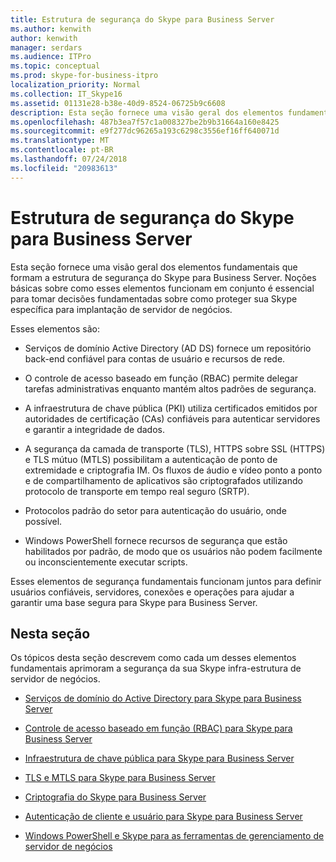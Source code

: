 ```yaml
---
title: Estrutura de segurança do Skype para Business Server
ms.author: kenwith
author: kenwith
manager: serdars
ms.audience: ITPro
ms.topic: conceptual
ms.prod: skype-for-business-itpro
localization_priority: Normal
ms.collection: IT_Skype16
ms.assetid: 01131e28-b38e-40d9-8524-06725b9c6608
description: Esta seção fornece uma visão geral dos elementos fundamentais que formam a estrutura de segurança do Skype para Business Server. Noções básicas sobre como esses elementos funcionam em conjunto é essencial para tomar decisões fundamentadas sobre como proteger sua Skype específica para implantação de servidor de negócios.
ms.openlocfilehash: 487b3ea7f57c1a008327be2b9b31664a160e8425
ms.sourcegitcommit: e9f277dc96265a193c6298c3556ef16ff640071d
ms.translationtype: MT
ms.contentlocale: pt-BR
ms.lasthandoff: 07/24/2018
ms.locfileid: "20983613"
---
```

# <a name="security-framework-for-skype-for-business-server"></a>Estrutura de segurança do Skype para Business Server
 
Esta seção fornece uma visão geral dos elementos fundamentais que formam a estrutura de segurança do Skype para Business Server. Noções básicas sobre como esses elementos funcionam em conjunto é essencial para tomar decisões fundamentadas sobre como proteger sua Skype específica para implantação de servidor de negócios.
  
Esses elementos são:
  
- Serviços de domínio Active Directory (AD DS) fornece um repositório back-end confiável para contas de usuário e recursos de rede.
    
- O controle de acesso baseado em função (RBAC) permite delegar tarefas administrativas enquanto mantém altos padrões de segurança.
    
- A infraestrutura de chave pública (PKI) utiliza certificados emitidos por autoridades de certificação (CAs) confiáveis para autenticar servidores e garantir a integridade de dados.
    
- A segurança da camada de transporte (TLS), HTTPS sobre SSL (HTTPS) e TLS mútuo (MTLS) possibilitam a autenticação de ponto de extremidade e criptografia IM. Os fluxos de áudio e vídeo ponto a ponto e de compartilhamento de aplicativos são criptografados utilizando protocolo de transporte em tempo real seguro (SRTP).
    
- Protocolos padrão do setor para autenticação do usuário, onde possível.
    
- Windows PowerShell fornece recursos de segurança que estão habilitados por padrão, de modo que os usuários não podem facilmente ou inconscientemente executar scripts.
    
Esses elementos de segurança fundamentais funcionam juntos para definir usuários confiáveis, servidores, conexões e operações para ajudar a garantir uma base segura para Skype para Business Server.
  
## <a name="in-this-section"></a>Nesta seção

Os tópicos desta seção descrevem como cada um desses elementos fundamentais aprimoram a segurança da sua Skype infra-estrutura de servidor de negócios.
  
- [Serviços de domínio do Active Directory para Skype para Business Server](active-directory-domain-services.md)
    
- [Controle de acesso baseado em função (RBAC) para Skype para Business Server](role-based-access-control-rbac.md)
    
- [Infraestrutura de chave pública para Skype para Business Server](public-key-infrastructure-for-skype.md)
    
- [TLS e MTLS para Skype para Business Server](tls-and-mtls.md)
    
- [Criptografia do Skype para Business Server](encryption.md)
    
- [Autenticação de cliente e usuário para Skype para Business Server](user-and-client-authentication.md)
    
- [Windows PowerShell e Skype para as ferramentas de gerenciamento de servidor de negócios](management-tools.md)
    

